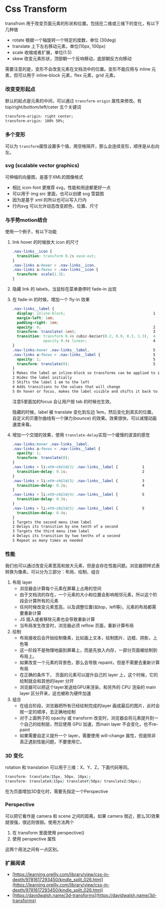 # Css Transform

transfrom 用于改变页面元素的形状和位置。包括在二维或三维下的变化，有以下几种值

- rotate 根据一个轴旋转一个特定的度数，单位 (30deg)
- translate 上下左右移动元素，单位(10px, 100px)
- scale 收缩或者扩展，单位(1.5)
- skew 改变元素形状，顶部朝一个反响移动，底部朝反方向移动

需要注意的是，变形不会改变元素在文档流中的位置。变形不能应用与 inline 元素，但可以用于 inline-block 元素，flex 元素，grid 元素。

### 改变变形起点

默认的起点是元素的中间，可以通过 `transform-origin` 属性来修改。有 top/right/bottom/left/ceter 五个关键词

```css
transform-origin: right center;
transform-origin: 100% 50%;
```

### 多个变形

可以为 `transform`属性设置多个值，用空格隔开，那么会连续变形，顺序是从右向左。

### svg (scalable vector graphics)

可伸缩的向量图，是基于XML的图像格式

- 相比 icon-font 更推荐 svg，性能和用途都更好一点
- 可以用于 img src 里面，也可以创建 svg 雪碧图
- 因为是基于 xml 的所以也可以写入行内
- 行内svg 可以允许动态改变颜色、位置、尺寸

### 与手势motion结合

使用一个例子，有以下功能

1. link hover 的时候放大 icon 的尺寸

    ```css
    .nav-links__icon {
      transition: transform 0.2s ease-out;     
    }
    .nav-links a:hover > .nav-links__icon,
    .nav-links a:focus > .nav-links__icon {
      transform: scale(1.3);                   
    }
    ```

2. 隐藏 link 的 labels，当鼠标在菜单悬停时 fade-in 出现
3. 在 fade-in 的时候，增加一个 fly-in 效果

    ```css
    .nav-links__label {
      display: inline-block;                                        1
      margin-left: 1em;
      padding-right: 1em;
      opacity: 0;                                                   2
      transform: translate(-1em);                                   3
      transition: transform 0.4s cubic-bezier(0.2, 0.9, 0.3, 1.3),  4
                  opacity 0.4s linear;                              4
    }
    .nav-links:hover .nav-links__label,                             5
    .nav-links a:focus > .nav-links__label {                        5
      opacity: 1;                                                   5
      transform: translate(0);                                      5
    }
    1 Makes the label an inline-block so transforms can be applied to it
    2 Hides the label initially
    3 Shifts the label 1 em to the left
    4 Adds transitions to the values that will change
    5 On hover or focus, makes the label visible and shifts it back to its correct position
    ```

    注意5里面加的focus 会让用户按 tab 的时候也生效。

    隐藏的时候，label 被 translate 变化到左边 1em，然后变化到真实的位置。自定义的贝塞尔曲线有一个弹力(bounce) 的效果。效果很快，可以减慢动画速度来看。

4. 增加一个交错的效果，使用 `translate-delay`实现一个缓慢的波浪的感觉

    ```css
    .nav-links:hover .nav-links__label,
    .nav-links a:focus > .nav-links__label {
      opacity: 1;
      transform: translate(0);
    }
    .nav-links > li:nth-child(2) .nav-links__label {           1
      transition-delay: 0.1s;                                  2
    }
    .nav-links > li:nth-child(3) .nav-links__label {           3
      transition-delay: 0.2s;                                  4
    }
    .nav-links > li:nth-child(4) .nav-links__label {           5
      transition-delay: 0.3s;
    }
    .nav-links > li:nth-child(5) .nav-links__label {           5
      transition-delay: 0.4s;
    }
    1 Targets the second menu item label
    2 Delays its transition by one tenth of a second
    3 Targets the third menu item label
    4 Delays its transition by two tenths of a second
    5 Repeat as many times as needed
    ```

### 性能

我们也可以通过改变元素宽高和放大元素，但是会存在性能问题。浏览器把样式表转换为像素，可以分为三部分：布局、绘制、组合

1. 布局 layer
    - 浏览器会计算每个元素在屏幕上占用的空间
    - 由于文档流的存在，一个元素的大小和位置会影响相邻元素，所以这个阶段会计算所有的元素
    - 任何时候改变元素宽高，以及调整位置(如top，left等)，元素的布局都需要重新计算
    - JS 插入或者移除元素也会导致重新计算
    - 当布局发生改变时，浏览器必须 reflow 页面，重新计算布局
2. 绘制
    - 布局接收后会开始绘制像素，比如画上文本，绘制图片、边框、阴影，上色等
    - 这一阶段不是物理地画到屏幕上，而是先放入内存，一部分页面被绘制到布局上。
    - 如果改变一个元素的背景色，那么会导致 repaint，但是不需要去重新计算布局
    - 在正确的条件下， 页面的元素可以提升自己的 layer 上，这个时候，它的绘制就会和其他的layer 分开
    - 浏览器可以把这个layer发送给GPU来渲染，和另外的 CPU 渲染的 main layer 区分开来，这也被称为硬件加速
3. 组合
    - 在组合阶段，浏览器把所有已经绘制完成的layer 画成最后的图片，此时会按一定的顺序，去正确地绘制
    - 对于上面例子的 opacity 或 transform 改变时，浏览器会将元素提升到一个自己的绘制层，然后使用 GPU 加速，而main layer 不会变化，也不re-paint
    - 如果需要自定义提升一个 layer，需要使用 will-change 属性，但是除非真正遇到性能问题，不要使用它。

### 3D 变化

rotation 和 translation 可以用于三维：X、Y、Z，下面代码等同。

```css
transform: translate(15px, 50px, 10px);
transform: translateX(15px) translateY(50px) translateZ(50px);
```

在为页面增加3D变化时，需要先指定一个Perspective

### Perspective

可以把它看作是 camera 和 scene 之间的距离。如果 camera 很近，那么3D效果就很强，很远则很弱。使用方法两个

1. 在 transform 里面使用 perspective()
2. 使用 perspective 属性

这两个用法之间有一点区别。

### 扩展阅读

- [https://learning.oreilly.com/library/view/css-in-depth/9781617293450/kindle_split_026.html](https://learning.oreilly.com/library/view/css-in-depth/9781617293450/kindle_split_026.html)
- [https://davidwalsh.name/3d-transforms](https://davidwalsh.name/3d-transforms)